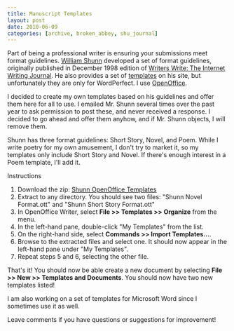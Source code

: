 ```yaml
---
title: Manuscript Templates
layout: post
date: 2010-06-09
categories: [archive, broken_abbey, shu_journal]
---
```


Part of being a professional writer is ensuring your submissions meet format
guidelines. [William Shunn](http://www.shunn.net/format/) developed a set of
format guidelines, originally published in December 1998 edition of
[Writers Write: The Internet Writing Journal](http://www.writerswrite.com/journal/dec98/shunn.htm).
He also provides a set of [templates](http://www.shunn.net/format/wp.html) on
his site, but unfortunately they are only for WordPerfect. I use
[OpenOffice](http://www.openoffice.org).

I decided to create my own templates based on his guidelines and offer them here
for all to use. I emailed Mr. Shunn several times over the past year to ask
permission to post these, and never received a response. I decided to go ahead
and offer them anyhow, and if Mr. Shunn objects, I will remove them.

Shunn has three format guidelines: Short Story, Novel, and Poem. While I write
poetry for my own amusement, I don't try to market it, so my templates only
include Short Story and Novel. If there's enough interest in a Poem template,
I'll add it.

Instructions

1.  Download the zip:
    [Shunn OpenOffice Templates](/images/imported/2010/06/Shunn-OpenOffice-Templates.zip)
2.  Extract to any directory. You should see two files: "Shunn Novel Format.ott"
    and "Shunn Short Story Format.ott"
3.  In OpenOffice Writer, select **File \>\> Templates \>\> Organize** from the
    menu.
4.  In the left-hand pane, double-click "My Templates" from the list.
5.  On the right-hand side, select **Commands \>\> Import Templates...**.
6.  Browse to the extracted files and select one. It should now appear in the
    left-hand pane under "My Templates".
7.  Repeat steps 5 and 6, selecting the other file.

That's it! You should now be able create a new document by selecting **File \>\>
New \>\> Templates and Documents**. You should now have two new templates
listed!

I am also working on a set of templates for Microsoft Word since I sometimes use
it as well.

Leave comments if you have questions or suggestions for improvement!
